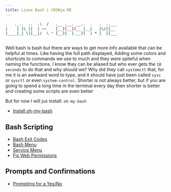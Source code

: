 ```yaml
---
title: Linux Bash | CRONje.ME
---
```

<script type="text/javascript">(function(w,s){var e=document.createElement("script");e.type="text/javascript";e.async=true;e.src="https://cdn.pagesense.io/js/webally/f2527eebee974243853bcd47b32631f4.js";var x=document.getElementsByTagName("script")[0];x.parentNode.insertBefore(e,x);})(window,"script");</script>
```sh
.   ._..  ..  .\  /   .__ .__. __..  .   .  ..___
|    | |\ ||  | ><    [__)[__](__ |__|   |\/|[__ 
|____|_| \||__|/  \ * [__)|  |.__)|  | * |  |[___
                                                 
```
Well bash is bash but there are ways to get more info available that can be helpful at times. Like having the full path displayed, Adding some colors and shortcuts to commands we use to much and they were spiteful when naming the functions. I know they can be aliased but who ever gets the `10 seconds` to do that and why should we? Why did they call `systemctl` that, for me it is an awkward word to type, and it should have just been called `sysc` or `sysctl` or even `system-control`. Shorter is not always better, but if you are going to spend a long time in the terminal every day then shorter is better and creating some scripts are even better

But for now I will jus install: `oh-my-bash`

- [Install oh-my-bash](bash/ohMyBash.md)

## Bash Scripting

- [Bash Exit Codes](exitCodes.md)
- [Bash Menu](menu.md)
- [Service Menu](serviceMenu.md)
- [Fix Web Permissions](fixWebPermissions.md)

## Prompts and Confirmations

- [Prompting for a Yes/No](promptYesNo.md)
